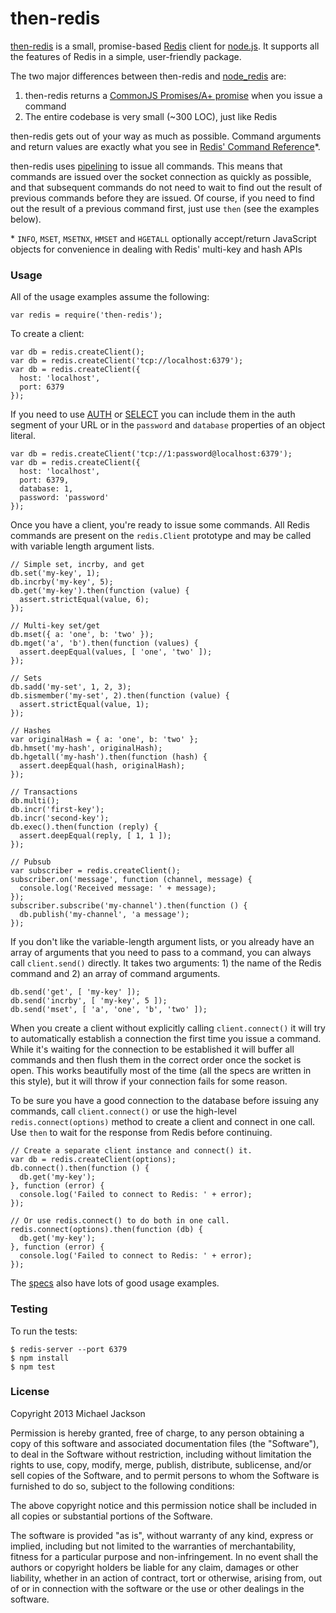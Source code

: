 then-redis
==========

[then-redis](https://github.com/mjijackson/then-redis) is a small, promise-based [Redis](http://redis.io) client for [node.js](http://nodejs.org). It supports all the features of Redis in a simple, user-friendly package.

The two major differences between then-redis and [node_redis](https://github.com/mranney/node_redis) are:

  1. then-redis returns a [CommonJS Promises/A+ promise](http://promises-aplus.github.com/promises-spec/) when you issue a command
  2. The entire codebase is very small (~300 LOC), just like Redis

then-redis gets out of your way as much as possible. Command arguments and return values are exactly what you see in [Redis' Command Reference](http://redis.io/commands)*.

then-redis uses [pipelining](http://redis.io/topics/pipelining) to issue all commands. This means that commands are issued over the socket connection as quickly as possible, and that subsequent commands do not need to wait to find out the result of previous commands before they are issued. Of course, if you need to find out the result of a previous command first, just use `then` (see the examples below).

\* `INFO`, `MSET`, `MSETNX`, `HMSET` and `HGETALL` optionally accept/return JavaScript objects for convenience in dealing with Redis' multi-key and hash APIs

### Usage

All of the usage examples assume the following:

    var redis = require('then-redis');

To create a client:

    var db = redis.createClient();
    var db = redis.createClient('tcp://localhost:6379');
    var db = redis.createClient({
      host: 'localhost',
      port: 6379
    });

If you need to use [AUTH](http://redis.io/commands/auth) or [SELECT](http://redis.io/commands/select) you can include them in the auth segment of your URL or in the `password` and `database` properties of an object literal.

    var db = redis.createClient('tcp://1:password@localhost:6379');
    var db = redis.createClient({
      host: 'localhost',
      port: 6379,
      database: 1,
      password: 'password'
    });

Once you have a client, you're ready to issue some commands. All Redis commands are present on the `redis.Client` prototype and may be called with variable length argument lists.

    // Simple set, incrby, and get
    db.set('my-key', 1);
    db.incrby('my-key', 5);
    db.get('my-key').then(function (value) {
      assert.strictEqual(value, 6);
    });

    // Multi-key set/get
    db.mset({ a: 'one', b: 'two' });
    db.mget('a', 'b').then(function (values) {
      assert.deepEqual(values, [ 'one', 'two' ]);
    });

    // Sets
    db.sadd('my-set', 1, 2, 3);
    db.sismember('my-set', 2).then(function (value) {
      assert.strictEqual(value, 1);
    });

    // Hashes
    var originalHash = { a: 'one', b: 'two' };
    db.hmset('my-hash', originalHash);
    db.hgetall('my-hash').then(function (hash) {
      assert.deepEqual(hash, originalHash);
    });

    // Transactions
    db.multi();
    db.incr('first-key');
    db.incr('second-key');
    db.exec().then(function (reply) {
      assert.deepEqual(reply, [ 1, 1 ]);
    });

    // Pubsub
    var subscriber = redis.createClient();
    subscriber.on('message', function (channel, message) {
      console.log('Received message: ' + message);
    });
    subscriber.subscribe('my-channel').then(function () {
      db.publish('my-channel', 'a message');
    });

If you don't like the variable-length argument lists, or you already have an array of arguments that you need to pass to a command, you can always call `client.send()` directly. It takes two arguments: 1) the name of the Redis command and 2) an array of command arguments.

    db.send('get', [ 'my-key' ]);
    db.send('incrby', [ 'my-key', 5 ]);
    db.send('mset', [ 'a', 'one', 'b', 'two' ]);

When you create a client without explicitly calling `client.connect()` it will try to automatically establish a connection the first time you issue a command. While it's waiting for the connection to be established it will buffer all commands and then flush them in the correct order once the socket is open. This works beautifully most of the time (all the specs are written in this style), but it will throw if your connection fails for some reason.

To be sure you have a good connection to the database before issuing any commands, call `client.connect()` or use the high-level `redis.connect(options)` method to create a client and connect in one call. Use `then` to wait for the response from Redis before continuing.

    // Create a separate client instance and connect() it.
    var db = redis.createClient(options);
    db.connect().then(function () {
      db.get('my-key');
    }, function (error) {
      console.log('Failed to connect to Redis: ' + error);
    });

    // Or use redis.connect() to do both in one call.
    redis.connect(options).then(function (db) {
      db.get('my-key');
    }, function (error) {
      console.log('Failed to connect to Redis: ' + error);
    });

The [specs](https://github.com/mjijackson/then-redis/tree/master/spec) also have lots of good usage examples.

### Testing

To run the tests:

    $ redis-server --port 6379
    $ npm install
    $ npm test

### License

Copyright 2013 Michael Jackson

Permission is hereby granted, free of charge, to any person obtaining a copy of this software and associated documentation files (the "Software"), to deal in the Software without restriction, including without limitation the rights to use, copy, modify, merge, publish, distribute, sublicense, and/or sell copies of the Software, and to permit persons to whom the Software is furnished to do so, subject to the following conditions:

The above copyright notice and this permission notice shall be included in all copies or substantial portions of the Software.

The software is provided "as is", without warranty of any kind, express or implied, including but not limited to the warranties of merchantability, fitness for a particular purpose and non-infringement. In no event shall the authors or copyright holders be liable for any claim, damages or other liability, whether in an action of contract, tort or otherwise, arising from, out of or in connection with the software or the use or other dealings in the software.

